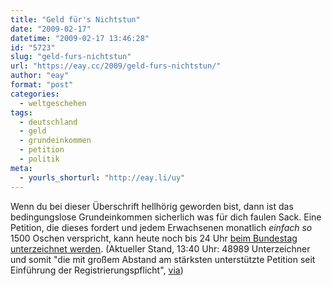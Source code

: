```yaml
---
title: "Geld für's Nichtstun"
date: "2009-02-17"
datetime: "2009-02-17 13:46:28"
id: "5723"
slug: "geld-furs-nichtstun"
url: "https://eay.cc/2009/geld-furs-nichtstun/"
author: "eay"
format: "post"
categories:
  - weltgeschehen
tags:
  - deutschland
  - geld
  - grundeinkommen
  - petition
  - politik
meta:
  - yourls_shorturl: "http://eay.li/uy"
---
```


Wenn du bei dieser Überschrift hellhörig geworden bist, dann ist das bedingungslose Grundeinkommen sicherlich was für dich faulen Sack. Eine Petition, die dieses fordert und jedem Erwachsenen monatlich _einfach so_ 1500 Oschen verspricht, kann heute noch bis 24 Uhr [beim Bundestag unterzeichnet werden](https://epetitionen.bundestag.de/index.php?action=petition;sa=details;petition=1422). (Aktueller Stand, 13:40 Uhr: 48989 Unterzeichner und somit "die mit großem Abstand am stärksten unterstützte Petition seit Einführung der Registrierungspflicht", [via](http://filmjournalisten.de/?p=2042))
